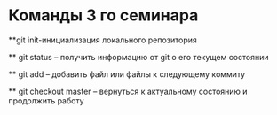 # Команды 3 го семинара

**git init-инициализация локального репозитория 

** git status – получить информацию от git о его текущем состоянии

** git add – добавить файл или файлы к следующему коммиту

** git checkout master – вернуться к актуальному состоянию и продолжить работу